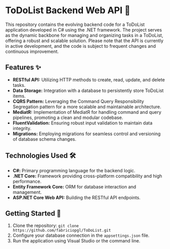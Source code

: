 # ToDoList Backend Web API 🚀

This repository contains the evolving backend code for a ToDoList application developed in C# using the .NET framework. The project serves as the dynamic backbone for managing and organizing tasks in a ToDoList, offering a robust and scalable solution. Please note that the API is currently in active development, and the code is subject to frequent changes and continuous improvement.

## Features ✨

- **RESTful API:** Utilizing HTTP methods to create, read, update, and delete tasks.
- **Data Storage:** Integration with a database to persistently store ToDoList items.
- **CQRS Pattern:** Leveraging the Command Query Responsibility Segregation pattern for a more scalable and maintainable architecture.
- **MediatR:** Implementation of MediatR for handling command and query pipelines, promoting a clean and modular codebase.
- **FluentValidation:** Ensuring robust input validation to maintain data integrity.
- **Migrations:** Employing migrations for seamless control and versioning of database schema changes.

## Technologies Used 🛠️

- **C#:** Primary programming language for the backend logic.
- **.NET Core:** Framework providing cross-platform compatibility and high performance.
- **Entity Framework Core:** ORM for database interaction and management.
- **ASP.NET Core Web API:** Building the RESTful API endpoints.

## Getting Started 🚦

1. Clone the repository: `git clone https://github.com/fabriciopgl/ToDoList.git`
2. Configure your database connection in the `appsettings.json` file.
3. Run the application using Visual Studio or the command line.
